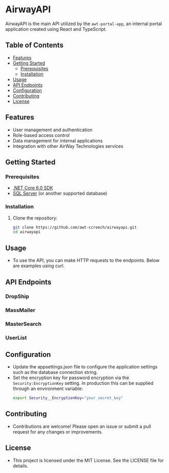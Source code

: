 # AirwayAPI

AirwayAPI is the main API utilized by the `awt-portal-app`, an internal portal application created using React and TypeScript.

## Table of Contents
- [Features](#features)
- [Getting Started](#getting-started)
  - [Prerequisites](#prerequisites)
  - [Installation](#installation)
- [Usage](#usage)
- [API Endpoints](#api-endpoints)
- [Configuration](#configuration)
- [Contributing](#contributing)
- [License](#license)

## Features
- User management and authentication
- Role-based access control
- Data management for internal applications
- Integration with other AirWay Technologies services

## Getting Started

### Prerequisites
- [.NET Core 6.0 SDK](https://dotnet.microsoft.com/download/dotnet/6.0)
- [SQL Server](https://www.microsoft.com/en-us/sql-server/sql-server-downloads) (or another supported database)

### Installation

1. Clone the repository:
   ```sh
   git clone https://github.com/awt-ccreech/airwayapi.git
   cd airwayapi

## Usage
- To use the API, you can make HTTP requests to the endpoints. Below are examples using curl.

## API Endpoints
### DropShip
### MassMailer
### MasterSearch
### UserList

## Configuration
- Update the appsettings.json file to configure the application settings such as the database connection string.
- Set the encryption key for password encryption via the `Security:EncryptionKey` setting. In production this can be supplied through an environment variable:
  ```sh
  export Security__EncryptionKey="your_secret_key"
  ```

## Contributing
- Contributions are welcome! Please open an issue or submit a pull request for any changes or improvements.

## License
- This project is licensed under the MIT License. See the LICENSE file for details.
